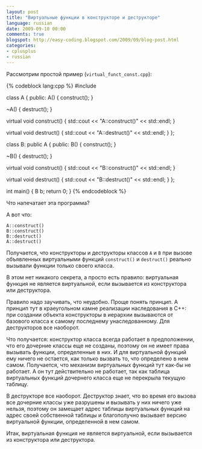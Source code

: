 ```yaml
---
layout: post
title: "Виртуальные функции в конструкторе и деструкторе"
language: russian
date: 2009-09-10 00:00
comments: true
blogspot: http://easy-coding.blogspot.com/2009/09/blog-post.html
categories:
- cplusplus
- russian
---
```

Рассмотрим простой пример (`virtual_funct_const.cpp`):

{% codeblock lang:cpp %}
#include <iostream>

class A {
 public:
  A() {
    construct();
  }

  ~A() {
    destruct();
  }

  virtual void construct() {
    std::cout << "A::construct()" << std::endl;
  }

  virtual void destruct() {
    std::cout << "A::destruct()" << std::endl;
  }
};

class B: public A {
 public:
  B() {
    construct();
  }

  ~B() {
    destruct();
  }

  virtual void construct() {
    std::cout << "B::construct()" << std::endl;
  }

  virtual void destruct() {
    std::cout << "B::destruct()" << std::endl;
  }
};

int main() {
  B b;
  return 0;
}
{% endcodeblock %}

Что напечатает эта программа?

А вот что:

    A::construct()
    B::construct()
    B::destruct()
    A::destruct()

Получается, что конструкторы и деструкторы классов `A` и `B` при вызове объявленных виртуальными функций `construct()` и `destruct()` реально вызывали функции только своего класса.

В этом нет никакого секрета, а просто есть правило: виртуальная функция не является виртуальной, если вызывается из конструктора или деструктора.

Правило надо заучивать, что неудобно. Проще понять принцип. А принцип тут в краеугольном камне реализации наследования в C++: при создании объекта конструкторы в иерархии вызываются от базового класса к самому последнему унаследованному. Для деструкторов все наоборот.

Что получается: конструктор класса всегда работает в предположении, что его дочерние классы еще не созданы, поэтому он не имеет права вызывать функции, определенные в них. И для виртуальной функций ему ничего не остается, как только вызвать то, что определено в нем самом. Получается, что механизм виртуальных функций тут как-бы не работает. А он тут действительно не работает, так как таблица виртуальных функций дочернего класса еще не перекрыла текущую таблицу.

В деструкторе все наоборот. Деструктор знает, что во время его вызова все дочерние классы уже разрушены и вызывать у них ничего уже нельзя, поэтому он замещает адрес таблицы виртуальных функций на адрес своей собственной таблицы и благополучно вызывает версию виртуальной функции, определенной в нем самом.

Итак, виртуальная функция не является виртуальной, если вызывается из конструктора или деструктора.
